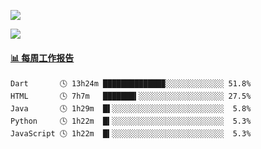 [![](https://count.getloli.com/get/@Quan666.github.readme)](https://count.getloli.com/)


[![](https://chat.getloli.com/room/@Quan666.github/svg?width=600&height=100&limit=20&theme=light&title=Quan666@github:%20~&fontSize=13)](https://chat.getloli.com/room/@Quan666.github?title=Quan666的留言板)


 <!-- waka-box start -->
#### <a href="https://gist.github.com/204ad9111ce51ffe775886f66538b500" target="_blank">📊 每周工作报告</a>
```text
Dart       🕓 13h24m █████████████▉░░░░░░░░░░░░░ 51.8%
HTML       🕓 7h7m   ███████▍░░░░░░░░░░░░░░░░░░░ 27.5%
Java       🕓 1h29m  █▌░░░░░░░░░░░░░░░░░░░░░░░░░  5.8%
Python     🕓 1h22m  █▍░░░░░░░░░░░░░░░░░░░░░░░░░  5.3%
JavaScript 🕓 1h22m  █▍░░░░░░░░░░░░░░░░░░░░░░░░░  5.3%
```
<!-- Powered by https://github.com/journey-ad/waka-box-go . -->
<!-- waka-box end -->













<!--
**Quan666/Quan666** is a ✨ _special_ ✨ repository because its `README.md` (this file) appears on your GitHub profile.

Here are some ideas to get you started:

- 🔭 I’m currently working on ...
- 🌱 I’m currently learning ...
- 👯 I’m looking to collaborate on ...
- 🤔 I’m looking for help with ...
- 💬 Ask me about ...
- 📫 How to reach me: ...
- 😄 Pronouns: ...
- ⚡ Fun fact: ...
-->
